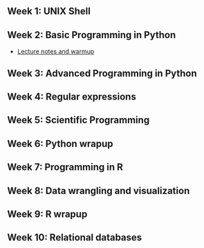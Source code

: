 ## Week 1: UNIX Shell

## Week 2: Basic Programming in Python

- [Lecture notes and warmup](week1)

## Week 3: Advanced Programming in Python

## Week 4: Regular expressions

## Week 5: Scientific Programming

## Week 6: Python wrapup

## Week 7: Programming in R

## Week 8: Data wrangling and visualization

## Week 9: R wrapup

## Week 10: Relational databases


   